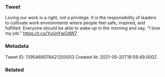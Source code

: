 ### Tweet
Loving our work is a right, not a privilege. It is the responsibility of leaders to cultivate work environments where people feel safe, inspired, and fulfilled. Everyone should be able to wake up in the morning and say, "I love my job." https://t.co/YuUnYwOdW7

### Metadata
Tweet ID: 1395469078421250053
Created At: 2021-05-20T19:58:49.000Z

### Related

